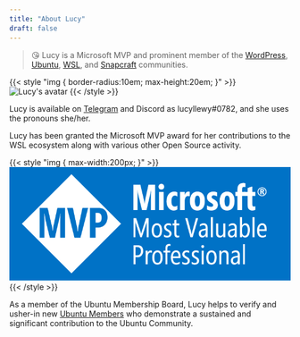 ```yaml
---
title: "About Lucy"
draft: false
---
```


> 😘 Lucy is a Microsoft MVP and prominent member of the [WordPress](https://wordpress.org), [Ubuntu](https://ubuntu.com), [WSL](https://docs.microsoft.com/en-us/windows/wsl/), and [Snapcraft](https://snapcraft.io) communities.

{{< style "img { border-radius:10em; max-height:20em; }" >}}
![Lucy's avatar](https://www.gravatar.com/avatar/51382eba4e98a66aae28db685d05775d?s=240&d=mp "Lucy's avatar")
{{< /style >}}

Lucy is available on [Telegram](https://t.me/lucyllewy) and Discord as lucyllewy#0782, and she uses the pronouns she/her.

Lucy has been granted the Microsoft MVP award for her contributions to the WSL ecosystem along with various other Open Source activity.

{{< style "img { max-width:200px; }" >}}
![Microsoft MVP Logo](mvp-logo.png "Microsoft MVP Logo")
{{< /style >}}

As a member of the Ubuntu Membership Board, Lucy helps to verify and usher-in new [Ubuntu Members](https://wiki.ubuntu.com/Membership) who demonstrate a sustained and significant contribution to the Ubuntu Community.

